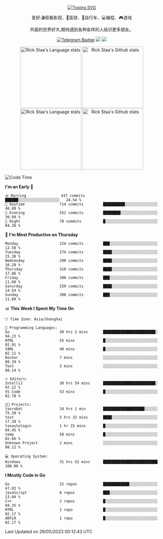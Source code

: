 <div align="center"> 

[![Typing SVG](https://readme-typing-svg.herokuapp.com?size=25&duration=2500&color=eeeeee&vCenter=true&width=200&height=40&lines=Hi+there+%F0%9F%91%8B%F0%9F%8F%BB;I'm+DanBai)](https://git.io/typing-svg)

爱好:🎬观看影视、🏀篮球、🚴自行车、💻编程、🎮游戏

外面的世界好大,期待遇到各种各样的人结识更多朋友。

[![Telegram Badge](https://img.shields.io/badge/-Telegram-blue?style=flat&logo=Telegram&logoColor=white)](https://t.me/danbai9420) 
[![](https://img.shields.io/badge/-Blog-brightgreen?style=flat&logo=Blogger&logoColor=white)](https://p00q.cn)
[![](https://img.shields.io/badge/-Email-red?style=flat&logo=Mail.Ru&logoColor=white)](mailto:danbai@88.com)
</div>

<!-- Light Mode -->
<div align="center"> 
<a href="https://github.com/anuraghazra/github-readme-stats#gh-light-mode-only">
<img height=200 src="https://github-readme-stats-git-master-rstaa-rickstaa.vercel.app/api/top-langs/?username=danbai225&layout=compact&langs_count=10&hide_border=1&role=OWNER,COLLABORATOR#gh-light-mode-only" alt="Rick Staa's Language stats" />
</a>
<a href="https://github.com/anuraghazra/github-readme-stats#gh-light-mode-only">
<img height=200 src="https://github-readme-stats-git-master-rstaa-rickstaa.vercel.app/api?username=danbai225&show_icons=true&count_private=true&line_height=28&hide_border=1&include_all_commits=true&card_width=450&role=OWNER,COLLABORATOR&exclude_repo=github-readme-stats#gh-light-mode-only" alt="Rick Staa's Github stats" />
</a>
</div>

<!-- Dark Mode -->
<div align="center"> 
<a href="https://github.com/anuraghazra/github-readme-stats#gh-dark-mode-only">
<img height=200 src="https://github-readme-stats-git-master-rstaa-rickstaa.vercel.app/api/top-langs/?username=danbai225&layout=compact&langs_count=10&hide_border=1&role=OWNER,COLLABORATOR&theme=github_dark#gh-dark-mode-only" alt="Rick Staa's Language stats" />
</a>
<a href="https://github.com/anuraghazra/github-readme-stats#gh-dark-mode-only">
<img height=200 src="https://github-readme-stats-git-master-rstaa-rickstaa.vercel.app/api?username=danbai225&show_icons=true&count_private=true&line_height=28&hide_border=1&include_all_commits=true&card_width=450&role=OWNER,COLLABORATOR&exclude_repo=github-readme-stats&theme=github_dark#gh-dark-mode-only" alt="Rick Staa's Github stats" />
</a>
</div>

<!--START_SECTION:waka-->
![Code Time](http://img.shields.io/badge/Code%20Time-340%20hrs%2058%20mins-blue)

**I'm an Early 🐤** 

```text
🌞 Morning                437 commits         ██████░░░░░░░░░░░░░░░░░░░   24.54 % 
🌆 Daytime                714 commits         ██████████░░░░░░░░░░░░░░░   40.09 % 
🌃 Evening                552 commits         ████████░░░░░░░░░░░░░░░░░   30.99 % 
🌙 Night                  78 commits          █░░░░░░░░░░░░░░░░░░░░░░░░   04.38 % 
```
📅 **I'm Most Productive on Thursday** 

```text
Monday                   224 commits         ███░░░░░░░░░░░░░░░░░░░░░░   12.58 % 
Tuesday                  274 commits         ████░░░░░░░░░░░░░░░░░░░░░   15.38 % 
Wednesday                290 commits         ████░░░░░░░░░░░░░░░░░░░░░   16.28 % 
Thursday                 318 commits         ████░░░░░░░░░░░░░░░░░░░░░   17.86 % 
Friday                   208 commits         ███░░░░░░░░░░░░░░░░░░░░░░   11.68 % 
Saturday                 259 commits         ████░░░░░░░░░░░░░░░░░░░░░   14.54 % 
Sunday                   208 commits         ███░░░░░░░░░░░░░░░░░░░░░░   11.68 % 
```


📊 **This Week I Spent My Time On** 

```text
🕑︎ Time Zone: Asia/Shanghai

💬 Programming Languages: 
Go                       30 hrs 2 mins       ████████████████████████░   94.23 % 
HTML                     55 mins             █░░░░░░░░░░░░░░░░░░░░░░░░   02.91 % 
YAML                     40 mins             █░░░░░░░░░░░░░░░░░░░░░░░░   02.12 % 
Docker                   7 mins              ░░░░░░░░░░░░░░░░░░░░░░░░░   00.39 % 
Text                     2 mins              ░░░░░░░░░░░░░░░░░░░░░░░░░   00.14 % 

🔥 Editors: 
IntelliJ                 30 hrs 59 mins      ████████████████████████░   97.22 % 
VS Code                  53 mins             █░░░░░░░░░░░░░░░░░░░░░░░░   02.78 % 

🐱‍💻 Projects: 
taxrobot                 24 hrs 1 min        ███████████████████░░░░░░   75.39 % 
test                     5 hrs 32 mins       ████░░░░░░░░░░░░░░░░░░░░░   17.39 % 
taxautologin             1 hr 25 mins        █░░░░░░░░░░░░░░░░░░░░░░░░   04.45 % 
temp                     50 mins             █░░░░░░░░░░░░░░░░░░░░░░░░   02.66 % 
Unknown Project          2 mins              ░░░░░░░░░░░░░░░░░░░░░░░░░   00.12 % 

💻 Operating System: 
Windows                  31 hrs 52 mins      █████████████████████████   100.00 % 
```

**I Mostly Code in Go** 

```text
Go                       22 repos            ████████████░░░░░░░░░░░░░   47.83 % 
JavaScript               6 repos             ███░░░░░░░░░░░░░░░░░░░░░░   13.04 % 
C++                      2 repos             █░░░░░░░░░░░░░░░░░░░░░░░░   04.35 % 
HTML                     1 repo              █░░░░░░░░░░░░░░░░░░░░░░░░   02.17 % 
ANTLR                    1 repo              █░░░░░░░░░░░░░░░░░░░░░░░░   02.17 % 
```




 Last Updated on 29/05/2023 00:12:43 UTC
<!--END_SECTION:waka-->
